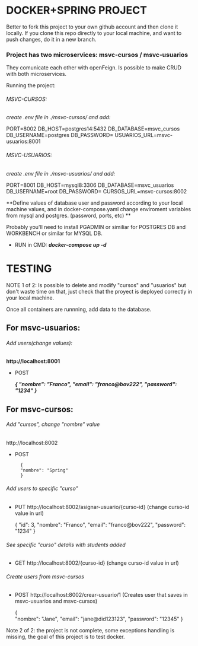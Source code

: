 # DOCKER+SPRING PROJECT

Better to fork this project to your own github account and then clone it
locally. 
If you clone this repo directly to your local machine,
and want to push changes, do it in a new branch.

### Project has two microservices: msvc-cursos / msvc-usuarios

They comunicate each other with openFeign. Is possible to make
CRUD with both microservices.

Running the project:

###### MSVC-CURSOS:
_create .env file in ./msvc-cursos/ and add:_

PORT=8002
DB_HOST=postgres14:5432
DB_DATABASE=msvc_cursos
DB_USERNAME=postgres
DB_PASSWORD=
USUARIOS_URL=msvc-usuarios:8001


###### MSVC-USUARIOS:

_create .env file in ./msvc-usuarios/ and add:_

PORT=8001
DB_HOST=mysql8:3306
DB_DATABASE=msvc_usuarios
DB_USERNAME=root
DB_PASSWORD=
CURSOS_URL=msvc-cursos:8002

**Define values of database user and password according
to your local machine values, and in docker-compose.yaml
change enviroment variables from mysql and postgres. (password, ports, etc) **

Probably you'll need to install PGADMIN or similiar for POSTGRES DB
and WORKBENCH or similar for MYSQL DB.



- RUN in CMD:
***docker-compose up -d***

# TESTING

NOTE 1 of 2: Is possible to delete and modify "cursos" and
"usuarios" but don't waste time on that, just check
that the proyect is deployed correctly in your
local machine.


Once all containers are runnning, add data to the 
database.

## For msvc-usuarios:
###### Add users(change values):
**http://localhost:8001**

- POST


    ***{
    "nombre": "Franco",
    "email": "franco@bov222",
    "password": "1234"
    }***

## For msvc-cursos:

###### Add "cursos", change "nombre" value

http://localhost:8002
- POST

        {
        "nombre": "Spring"
        }

###### Add users to specific "curso"
- PUT
http://localhost:8002/asignar-usuario/{curso-id}
(change curso-id value in url)


    {
    "id": 3,
    "nombre": "Franco",
    "email": "franco@bov222",
    "password": "1234"
    }

###### See specific "curso" details with students added
- GET
http://localhost:8002/{curso-id}
(change curso-id value in url)

###### Create users from msvc-cursos 
- POST
http://localhost:8002/crear-usuario/1
(Creates user that saves in msvc-usuarios
and msvc-cursos)


    {        
    "nombre": "Jane",
    "email": "jane@did123123",
    "password": "12345"
    }





Note 2 of 2: the project is not complete, some exceptions
handling is missing, the goal of this project is to test docker. 